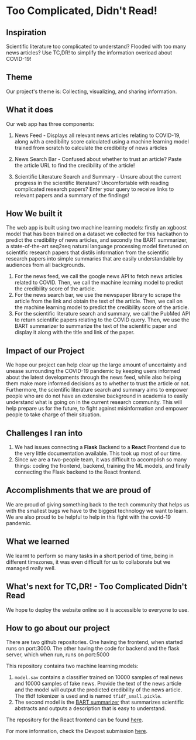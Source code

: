 # Too Complicated, Didn't Read!

## Inspiration
Scientific literature too complicated to understand? Flooded with too many news articles? Use TC,DR! to simplify the information overload about COVID-19!

## Theme
Our project's theme is: Collecting, visualizing, and sharing information.

## What it does
Our web app has three components:
1. News Feed - Displays all relevant news articles relating to COVID-19, along with a credibility score calculated using a machine learning model trained from scratch to calculate the credibility of news articles

2. News Search Bar - Confused about whether to trust an article? Paste the article URL to find the credibility of the article!

3. Scientific Literature Search and Summary - Unsure about the current progress in the scientific literature? Uncomfortable with reading complicated research papers? Enter your query to receive links to relevant papers and a summary of the findings!

## How We built it
The web app is built using two machine learning models: firstly an xgboost model that has been trained on a dataset we collected for this hackathon to predict the credibility of news articles, and secondly the BART summarizer, a state-of-the-art seq2seq natural language processing model finetuned on scientific research papers that distils information from the scientific research papers into simple summaries that are easily understandable by audiences from all backgrounds.
1. For the news feed, we call the google news API to fetch news articles related to COVID. Then, we call the machine learning model to predict the credibility score of the article.
2. For the news search bar, we use the newspaper library to scrape the article from the link and obtain the text of the article. Then, we call on the machine learning model to predict the credibility score of the article.
3. For the scientific literature search and summary, we call the PubMed API to return scientific papers relating to the COVID query. Then, we use the BART summarizer to summarize the text of the scientific paper and display it along with the title and link of the paper.

## Impact of our Project
We hope our project can help clear up the large amount of uncertainty and unease surrounding the COVID-19 pandemic by keeping users informed about the latest developments through the news feed, while also helping them make more informed decisions as to whether to trust the article or not. Furthermore, the scientific literature search and summary aims to empower people who are do not have an extensive background in academia to easily understand what is going on in the current research community. This will help prepare us for the future, to fight against misinformation and empower people to take charge of their situation.

## Challenges I ran into
1. We had issues connecting a **Flask** Backend to a **React** Frontend due to the very little documentation available. This took up most of our time.
2. Since we are a two-people team, it was difficult to accomplish so many things: coding the frontend, backend, training the ML models, and finally connecting the Flask backend to the React frontend.

## Accomplishments that we are proud of
We are proud of giving something back to the tech community that helps us with the smallest bugs we have to the biggest technology we want to learn. We are also proud to be helpful to help in this fight with the covid-19 pandemic. 

## What we learned
We learnt to perform so many tasks in a short period of time, being in different timezones, it was even difficult for us to collaborate but we managed really well.

## What's next for TC,DR! - Too Complicated Didn't Read
We hope to deploy the website online so it is accessible to everyone to use. 

## How to go about our project
There are two github repositories.
One having the frontend, when started runs on port:3000.
The other having the code for backend and the flask server, which when run, runs on port:5000

This repository contains two machine learning models:
1. `model.sav` contains a classifier trained on 10000 samples of real news and 10000 samples of fake news. Provide the text of the news article and the model will output the predicted credibility of the news article. The tfidf tokenizer is used and is named `tfidf_small.pickle`.
2. The second model is the [BART summarizer](https://arxiv.org/abs/1910.13461) that summarizes scientific abstracts and outputs a description that is easy to understand.

The repository for the React frontend can be found [here](https://github.com/r-ush/tcdr-frontend).

For more information, check the Devpost submission [here](https://devpost.com/software/tcdr).
